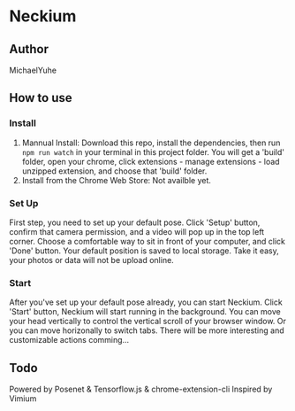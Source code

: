 # Neckium

## Author

MichaelYuhe

## How to use

### Install

1. Mannual Install:
   Download this repo, install the dependencies, then run `npm run watch` in your terminal in this project folder.
   You will get a 'build' folder, open your chrome, click extensions - manage extensions - load unzipped extension, and choose that 'build' folder.
2. Install from the Chrome Web Store:
   Not availble yet.

### Set Up

First step, you need to set up your default pose.
Click 'Setup' button, confirm that camera permission, and a video will pop up in the top left corner.
Choose a comfortable way to sit in front of your computer, and click 'Done' button.
Your default position is saved to local storage.
Take it easy, your photos or data will not be upload online.

### Start

After you've set up your default pose already, you can start Neckium.
Click 'Start' button, Neckium will start running in the background.
You can move your head vertically to control the vertical scroll of your browser window.
Or you can move horizonally to switch tabs.
There will be more interesting and customizable actions comming...

## Todo

Powered by Posenet & Tensorflow.js & chrome-extension-cli
Inspired by Vimium
